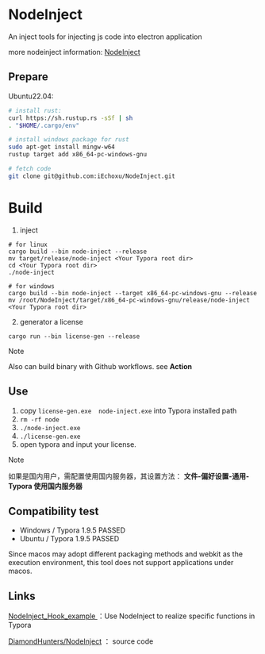 # NodeInject
An inject tools for injecting js code into electron application

more nodeinject information: [NodeInject](https://github.com/DiamondHunters/NodeInject)

## Prepare

 Ubuntu22.04:

```bash
# install rust:
curl https://sh.rustup.rs -sSf | sh
. "$HOME/.cargo/env"

# install windows package for rust
sudo apt-get install mingw-w64
rustup target add x86_64-pc-windows-gnu

# fetch code
git clone git@github.com:iEchoxu/NodeInject.git
```



# Build
1. inject
```shell
# for linux
cargo build --bin node-inject --release
mv target/release/node-inject <Your Typora root dir>
cd <Your Typora root dir>
./node-inject

# for windows
cargo build --bin node-inject --target x86_64-pc-windows-gnu --release
mv /root/NodeInject/target/x86_64-pc-windows-gnu/release/node-inject <Your Typora root dir>
```
2. generator a license
```shell
cargo run --bin license-gen --release
```


> [!NOTE]
>
> Also can build binary with Github workflows. see **Action**



## Use

1. copy `license-gen.exe  node-inject.exe` into Typora installed path
2. `rm -rf node`
3. `./node-inject.exe`
4. `./license-gen.exe`
5. open typora and input your license.



> [!NOTE]
>
> 如果是国内用户，需配置使用国内服务器，其设置方法： **文件-偏好设置-通用-Typora 使用国内服务器**



## Compatibility test

- Windows / Typora 1.9.5          PASSED
- Ubuntu / Typora 1.9.5             PASSED

Since macos may adopt different packaging methods and webkit as the execution environment, this tool does not support applications under macos.



## Links

[NodeInject_Hook_example ](https://github.com/DiamondHunters/NodeInject_Hook_example) ：Use NodeInject to realize specific functions in Typora

[DiamondHunters/NodeInject](https://github.com/DiamondHunters/NodeInject) ： source code
